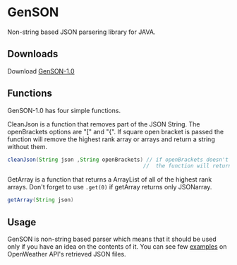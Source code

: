 # GenSON
Non-string based JSON parsering library for JAVA.

## Downloads
Download [GenSON-1.0](https://github.com/EvgeniGenchev/GenSON/tree/master/realise)

## Functions

GenSON-1.0 has four simple functions.

CleanJson is a function that removes part of the JSON String. The openBrackets options are "\[" and "{". If square open bracket is passed the function will remove the highest rank array or arrays and return a string without them.
```java
cleanJson(String json ,String openBrackets) // if openBrackets doesn't equal [ or { 
                                           //  the function will return the json string not changed
```

GetArray is a function that returns a ArrayList<String> of all of the highest rank arrays. Don't forget to use `.get(0)` if getArray returns only JSONarray.
  
```java
getArray(String json)
```




## Usage

GenSON is non-string based parser which means that it should be used only if you have an idea on the contents of it. You can see few [examples](https://github.com/EvgeniGenchev/GenSON-lib/tree/master/test) on OpenWeather API's retrieved JSON files.



